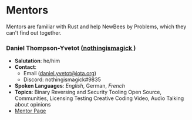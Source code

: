 # Mentors

Mentors are familiar with Rust and help NewBees by Problems, which they can't find out together.

### Daniel Thompson-Yvetot ([nothingismagick ](https://github.com/nothingismagick))
* **Salutation**: he/him
* **Contact**: 
	* Email ([daniel.yvetot@iota.org](mailto:daniel.yvetot@iota.org))
	* Discord: nothingismagick#9835
* **Spoken Languages**: _English_, German, *French*
* **Topics**: 
Binary Reversing and Security Tooling
Open Source, Communities, Licensing 
Testing
Creative Coding
Video, Audio
Talking about opinions
* [Mentor Page](./nothingismagick)

